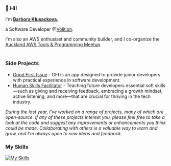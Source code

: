 ### 👋 Hi!

I'm **[Barbora Klusackova](https://barbora-portfolio.vercel.app/)**,

a Software Developer @[Volition](https://www.volition.org.nz/).

I'm also an AWS enthusiast and community builder, and I co-organize the [Auckland AWS Tools & Programming Meetup](https://www.meetup.com/auckland-aws-tools-meetup/?eventOrigin=home_groups_you_organize).
<br><br>
### Side Projects
- [Good First Issue](https://github.com/baradev/gfi) - GFI is an app designed to provide junior developers with practical experience in software development.
- [Human Skills Facilitator](https://devacademy.co.nz/) - Teaching future developers essential soft skills—such as giving and receiving feedback, embracing a growth mindset, active listening, and more—that are crucial for thriving in the tech industry.

*During the last year, I've worked on a range of projects, many of which are open-source. If any of these projects interest you, please feel free to take a look at the code and suggest any improvements or enhancements you think could be made. Collaborating with others is a valuable way to learn and grow, and I'm always open to new ideas and feedback.*
<br>

### My Skills
[![My Skills](https://skillicons.dev/icons?i=html,css,js,ts,nodejs,react,nextjs,aws,tailwind,figma,sqlite,mongodb,dynamodb,postgres&perline=5)](https://skillicons.dev)


